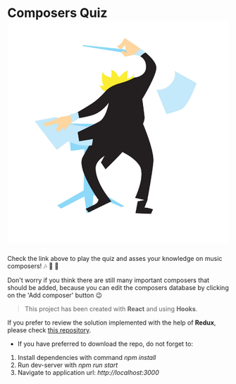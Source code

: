 # Composers Quiz ![logo-conductor](src/images/favicon.png)

Check the link above to play the quiz and asses your knowledge on music composers! :notes: :musical_keyboard: :saxophone:

Don't worry if you think there are still many important composers that should be added, because you can edit the composers database by clicking on the 'Add composer' button :wink:

> This project has been created with **React** and using **Hooks**.

If you prefer to review the solution implemented with the help of **Redux**, please check [this repository](https://github.com/mariaglomana/Composers-Quiz-Redux).

- If you have preferred to download the repo, do not forget to:

1. Install dependencies with command _npm install_
2. Run dev-server with _npm run start_
3. Navigate to application url: _http://localhost:3000_
